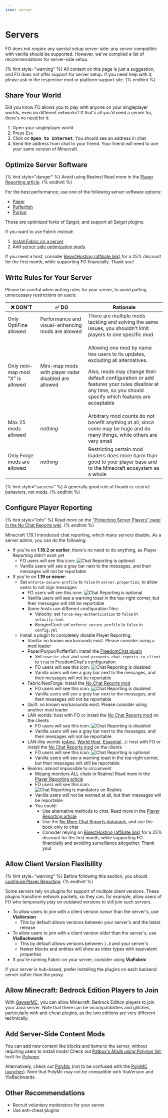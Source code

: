 ```yaml
---
icon: server
---
```


# Servers

FO does not require any special setup server-side: any server compatible with vanilla should be supported. However, we've compiled a list of recommendations for server-side setup.

{% hint style="warning" %}
All content on this page is just a suggestion, and FO does not offer support for server setup. If you need help with it, please ask in the respective mod or platform support site.
{% endhint %}

## Share Your World

Did you know FO allows you to play with anyone on your singleplayer worlds, even on different networks? If that's all you'd need a server for, there's no need for it:

1. Open your singleplayer world
2. Press <kbd>Esc</kbd>
3. Click on <kbd>**Open to Internet**</kbd>. You should see an address in chat
4. Send the address from chat to your friend. Your friend will need to use your same version of Minecraft.

## Optimize Server Software

{% hint style="danger" %}
Avoid using Realms! Read more in the [Player Reporting article](../info/mods/player-reporting.md).
{% endhint %}

For the best performance, use one of the following server software options:

* [Paper](https://papermc.io/)
* [Pufferfish](https://github.com/pufferfish-gg/Pufferfish)
* [Purpur](https://github.com/PurpurMC/Purpur)

Those are optimized forks of Spigot, and support all Spigot plugins.

If you want to use Fabric instead:

1. [Install Fabric on a server](https://fabricmc.net/use/?page=server).
2. Add [server-side optimization mods](https://modrinth.com/mods?o=20\&f=categories:%27optimization%27\&g=categories:%27fabric%27\&nf=categories:cursed\&v=1.21.1\&e=server).

If you need a host, consider [BisectHosting (affiliate link)](https://download.fo/host) for a 25% discount for the first month, while supporting FO financially. Thank you!

## Write Rules for Your Server

Please be careful when writing rules for your server, to avoid putting unnecessary restrictions on users:

| ❌ DON'T                          | ✅ DO                                                 | Rationale                                                                                                                                                                                                                                           |
| -------------------------------- | ---------------------------------------------------- | --------------------------------------------------------------------------------------------------------------------------------------------------------------------------------------------------------------------------------------------------- |
| Only OptiFine allowed            | Performance and visual-enhancing mods are allowed    | There are multiple mods tackling and solving the same issues, you shouldn't limit players to one specific mod                                                                                                                                       |
| Only mini-map mod "X" is allowed | Mini-map mods with player radar disabled are allowed | <p>Allowing one mod by name ties users to its updates, excluding all alternatives.</p><p>Also, mods may change their default configuration or add features your rules disallow at any time, so you should specify which features are acceptable</p> |
| Max 25 mods allowed              | _nothing_                                            | Arbitrary mod counts do not benefit anything at all, since some may be huge and do many things, while others are very small                                                                                                                         |
| Only Forge mods are allowed      | _nothing_                                            | Restricting certain mod loaders does more harm than good to your player base and to the Minecraft ecosystem as a whole                                                                                                                              |

{% hint style="success" %}
A generally good rule of thumb is: restrict behaviors, not mods.
{% endhint %}

## Configure Player Reporting

{% hint style="info" %}
Read more on the ["Protecting Server Players" page in the No Chat Reports wiki](https://github.com/Aizistral-Studios/No-Chat-Reports/wiki/Protecting-server-players).
{% endhint %}

Minecraft 1.19.1 introduced chat reporting, which many servers disable. As a server admin, you can do the following:

* If you're on **1.18.2 or earlier**, there's no need to do anything, as Player Reporting didn't exist yet
  * FO users will see this icon: ![Chat Reporting is optional](https://i.ibb.co/hstcjW7/neutral.png)
  * Vanilla users will see a gray bar next to the messages, and their messages will not be reportable
* If you're on **1.19 or newer**:
  * Set `enforce-secure-profile` to `false` in `server.properties`, to allow users to not sign messages
    * FO users will see this icon: ![Chat Reporting is optional](https://i.ibb.co/hstcjW7/neutral.png)
    * Vanilla users will see a warning toast in the top-right corner, but their messages will still be reportable
    * Some hosts use different configuration files:
      * Velocity: set `force-key-authentication` to `false` in `velocity.toml`
      * BungeeCord: set `enforce_secure_profile` to `false` in `config.yml`
  * Install a plugin to completely disable Player Reporting:
    * Vanilla: no known workarounds exist. Please consider using a mod loader
    * Paper/Purpur/Pufferfish: install the [FreedomChat plugin](https://modrinth.com/mod/freedomchat)
      * Set `rewrite-chat` and `send-prevents-chat-reports-to-client` to `true` in FreedomChat's configuration
      * FO users will see this icon: ![Chat Reporting is disabled](https://i.ibb.co/QDFzXCT/secure.png)
      * Vanilla users will see a gray bar next to the messages, and their messages will not be reportable
    * Fabric/NeoForge: install the [No Chat Reports mod](https://modrinth.com/mod/no-chat-reports)
      * FO users will see this icon: ![Chat Reporting is disabled](https://i.ibb.co/QDFzXCT/secure.png)
      * Vanilla users will see a gray bar next to the messages, and their messages will not be reportable
    * Quilt: no known workarounds exist. Please consider using another mod loader
    * LAN worlds: host with FO or install the [No Chat Reports mod](https://modrinth.com/mod/no-chat-reports) on the clients
      * FO users will see this icon: ![Chat Reporting is disabled](https://i.ibb.co/QDFzXCT/secure.png)
      * Vanilla users will see a gray bar next to the messages, and their messages will not be reportable
    * LAN-like worlds ([e4mc](https://e4mc.link/), [World Host](https://modrinth.com/mod/world-host), [Essential](https://essential.gg/)...): host with FO or install the [No Chat Reports mod](https://modrinth.com/mod/no-chat-reports) on the clients
      * FO users will see this icon: ![Chat Reporting is optional](https://i.ibb.co/hstcjW7/neutral.png)
      * Vanilla users will see a warning toast in the top-right corner, but their messages will still be reportable
    * Realms: almost impossible to circumvent
      * Mojang monitors ALL chats in Realms! Read more in the [Player Reporting article](../info/mods/player-reporting.md)
      * FO users will see this icon: ![Chat Reporting is mandatory on Realms](https://i.ibb.co/gTxw84X/realms.png)
      * Vanilla users will not be warned at all, but their messages will be reportable
      * You could:
        * Use alternative methods to chat. Read more in the [Player Reporting article](../info/mods/player-reporting.md)
        * Use the [No More Chat Reports datapack](https://www.planetminecraft.com/data-pack/no-more-chat-reports-datapack), and use the book only to chat
        * Consider relying on [BisectHosting (affiliate link)](https://download.fo/host) for a 25% discount for the first month, while supporting FO financially and avoiding surveillance altogether. Thank you!

## Allow Client Version Flexibility

{% hint style="warning" %}
Before following this section, you should [configure Player Reporting](servers.md#configure-player-reporting).
{% endhint %}

Some servers rely on plugins for support of multiple client versions. These plugins transform network packets, so they can, for example, allow users of FO who temporarily play on outdated versions to still join such servers.

* To allow users to join with a client version _newer_ than the server's, use **ViaVersion**
  * This by default allows versions between your server's and the latest release
* To allow users to join with a client version _older_ than the server's, use **ViaBackwards**
  * This by default allows versions between `1.8` and your server's
  * Newer blocks and entities will show as older types with equivalent properties
* If you're running Fabric on your server, consider using **ViaFabric**

If your server is hub-based, prefer installing the plugins on each backend server rather than the proxy.

## Allow Minecraft: Bedrock Edition Players to Join

With [GeyserMC](https://geysermc.org/), you can allow Minecraft: Bedrock Edition players to join your Java server. Note that there can be incompatibilities and glitches, particularly with anti-cheat plugins, as the two editions are very different technically.

## Add Server-Side Content Mods

You can add new content like blocks and items to the server, without requiring users to install mods! Check out [Patbox's _Mods using Polymer_ list](https://github.com/Patbox/polymer/blob/dev/1.21/MODS.md), built for [Polymer](https://modrinth.com/mod/polymer).

Alternatively, check out [PolyMc](https://theepicblock.github.io/PolyMc) (not to be confused with the [PolyMC launcher](unsupported.md#polymc)). Note that PolyMc may not be compatible with ViaVersion and ViaBackwards.

## Other Recommendations

* Recruit voluntary moderators for your server
* Use anti-cheat plugins
